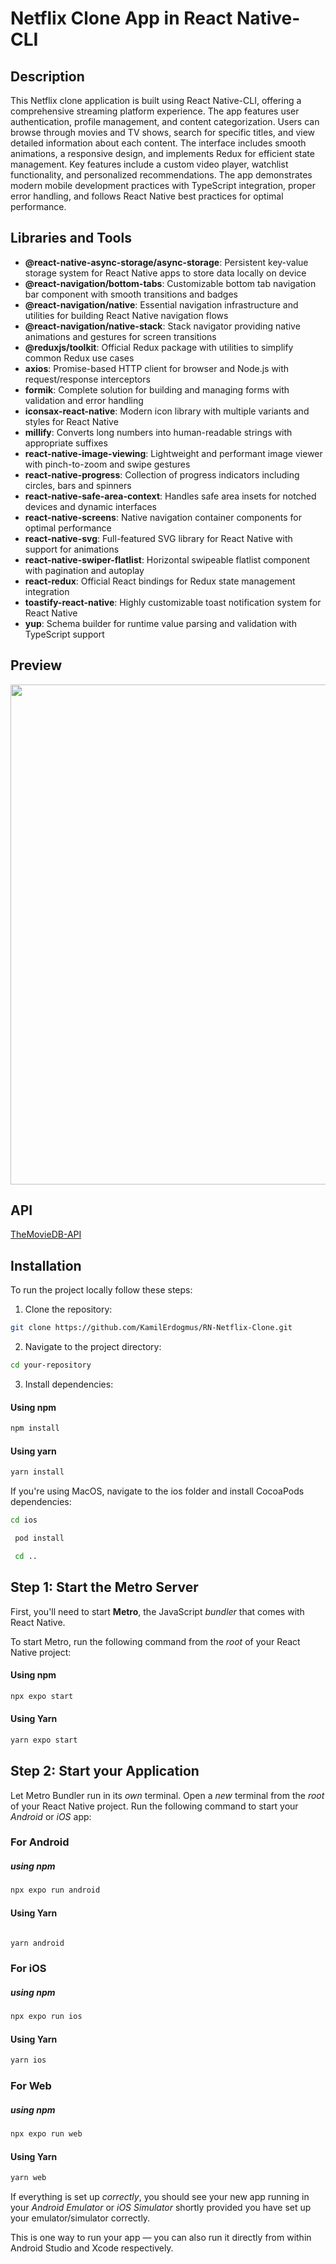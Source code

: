 # Netflix Clone App in React Native-CLI

## Description

This Netflix clone application is built using React Native-CLI, offering a comprehensive streaming platform experience. The app features user authentication, profile management, and content categorization. Users can browse through movies and TV shows, search for specific titles, and view detailed information about each content. The interface includes smooth animations, a responsive design, and implements Redux for efficient state management. Key features include a custom video player, watchlist functionality, and personalized recommendations. The app demonstrates modern mobile development practices with TypeScript integration, proper error handling, and follows React Native best practices for optimal performance.

## Libraries and Tools

- **@react-native-async-storage/async-storage**: Persistent key-value storage system for React Native apps to store data locally on device
- **@react-navigation/bottom-tabs**: Customizable bottom tab navigation bar component with smooth transitions and badges
- **@react-navigation/native**: Essential navigation infrastructure and utilities for building React Native navigation flows
- **@react-navigation/native-stack**: Stack navigator providing native animations and gestures for screen transitions
- **@reduxjs/toolkit**: Official Redux package with utilities to simplify common Redux use cases
- **axios**: Promise-based HTTP client for browser and Node.js with request/response interceptors
- **formik**: Complete solution for building and managing forms with validation and error handling
- **iconsax-react-native**: Modern icon library with multiple variants and styles for React Native
- **millify**: Converts long numbers into human-readable strings with appropriate suffixes
- **react-native-image-viewing**: Lightweight and performant image viewer with pinch-to-zoom and swipe gestures
- **react-native-progress**: Collection of progress indicators including circles, bars and spinners
- **react-native-safe-area-context**: Handles safe area insets for notched devices and dynamic interfaces
- **react-native-screens**: Native navigation container components for optimal performance
- **react-native-svg**: Full-featured SVG library for React Native with support for animations
- **react-native-swiper-flatlist**: Horizontal swipeable flatlist component with pagination and autoplay
- **react-redux**: Official React bindings for Redux state management integration
- **toastify-react-native**: Highly customizable toast notification system for React Native
- **yup**: Schema builder for runtime value parsing and validation with TypeScript support

## Preview

<img src="src/assets/Netflix-GIF.gif" height="800" />

## API

[TheMovieDB-API](https://developer.themoviedb.org/docs/getting-started/)

## Installation

To run the project locally follow these steps:

1. Clone the repository:

```bash
git clone https://github.com/KamilErdogmus/RN-Netflix-Clone.git
```

2. Navigate to the project directory:

```bash
cd your-repository
```

3. Install dependencies:

#### Using npm

```bash
npm install
```

#### Using yarn

```bash
yarn install
```

If you're using MacOS, navigate to the ios folder and install CocoaPods dependencies:

```bash
cd ios
```

```bash
 pod install
```

```bash
 cd ..
```

## Step 1: Start the Metro Server

First, you'll need to start **Metro**, the JavaScript _bundler_ that comes with React Native.

To start Metro, run the following command from the _root_ of your React Native project:

#### Using npm

```bash
npx expo start
```

#### Using Yarn

```bash
yarn expo start
```

## Step 2: Start your Application

Let Metro Bundler run in its _own_ terminal. Open a _new_ terminal from the _root_ of your React Native project. Run the following command to start your _Android_ or _iOS_ app:

### For Android

##### using npm

```bash
npx expo run android
```

#### Using Yarn

```bash

yarn android
```

### For iOS

##### using npm

```bash
npx expo run ios
```

#### Using Yarn

```bash
yarn ios
```

### For Web

##### using npm

```bash
npx expo run web
```

#### Using Yarn

```bash
yarn web
```

If everything is set up _correctly_, you should see your new app running in your _Android Emulator_ or _iOS Simulator_ shortly provided you have set up your emulator/simulator correctly.

This is one way to run your app — you can also run it directly from within Android Studio and Xcode respectively.
